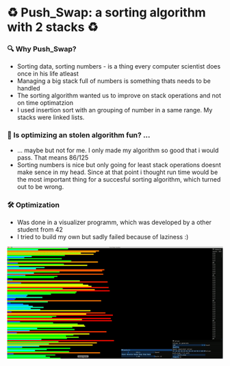 # ♻️ Push_Swap: a sorting algorithm with 2 stacks ♻️

### 🔍 Why Push_Swap?
- Sorting data, sorting numbers - is a thing every computer scientist does once in his life atleast
- Managing a big stack full of numbers is something thats needs to be handled
- The sorting algorithm wanted us to improve on stack operations and not on time optimatzion
- I used insertion sort with an grouping of number in a same range. My stacks were linked lists.

### 🥬 Is optimizing an stolen algorithm fun? ...
- ... maybe but not for me. I only made my algorithm so good that i would pass. That means 86/125
- Sorting numbers is nice but only going for least stack operations doesnt make sence in my head. Since at that point i thought run time would be the most important thing for a succesful sorting algorithm, which turned out to be wrong.

### 🛠️ Optimization
- Was done in a visualizer programm, which was developed by a other student from 42
- I tried to build my own but sadly failed because of laziness :)
<img src="readme/push_swap.gif">
